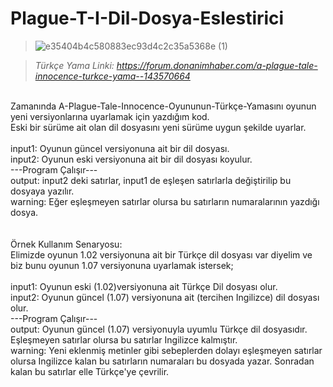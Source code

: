 # Plague-T-I-Dil-Dosya-Eslestirici

>![e35404b4c580883ec93d4c2c35a5368e (1)](https://user-images.githubusercontent.com/50713500/135296427-cfb40a82-a47e-43ef-be9d-c35e19d627e7.jpeg)


> *Türkçe Yama Linki: https://forum.donanimhaber.com/a-plague-tale-innocence-turkce-yama--143570664*

<br />
Zamanında A-Plague-Tale-Innocence-Oyununun-Türkçe-Yamasını oyunun yeni versiyonlarına uyarlamak için yazdığım kod.<br />
Eski bir sürüme ait olan dil dosyasını yeni sürüme uygun şekilde uyarlar.<br /><br />
input1: Oyunun güncel versiyonuna ait bir dil dosyası.<br />
input2: Oyunun eski versiyonuna ait bir dil dosyası koyulur.<br />
---Program Çalışır---<br />
output: input2 deki satırlar, input1 de eşleşen satırlarla değiştirilip bu dosyaya yazılır.<br />
warning: Eğer eşleşmeyen satırlar olursa bu satırların numaralarının yazdığı dosya.<br />
<br />
<br />
Örnek Kullanım Senaryosu:<br />
Elimizde oyunun 1.02 versiyonuna ait bir Türkçe dil dosyası var diyelim ve biz bunu oyunun 1.07 versiyonuna uyarlamak istersek;
<br /><br />
input1: Oyunun eski (1.02)versiyonuna ait Türkçe Dil dosyası olur.<br />
input2: Oyunun güncel (1.07) versiyonuna ait (tercihen Ingilizce) dil dosyası olur.<br />
---Program Çalışır---<br />
output: Oyunun güncel (1.07) versiyonuyla uyumlu Türkçe dil dosyasıdır. Eşleşmeyen satırlar olursa bu satırlar Ingilizce kalmıştır.<br />
warning: Yeni eklenmiş metinler gibi sebeplerden dolayı eşleşmeyen satırlar olursa Ingilizce kalan bu satırların numaraları bu dosyada yazar.
Sonradan kalan bu satırlar  elle Türkçe'ye çevrilir.




